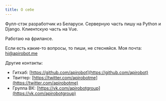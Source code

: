 ```yaml
---
title: О себе
---
```


Фулл-стэк разработчик из Беларуси. Серверную часть пишу на Python и Django. Клиентскую часть на Vue.

Работаю на фрилансе.

Если есть какие-то вопросы, то пиши, не стесняйся. Моя почта:
[hi@apirobot.me](mailto:hi@apirobot.me)

Другие контакты:
- Гитхаб: [https://github.com/apirobot](https://github.com/apirobot)
- Твиттер: [https://twitter.com/apirobotme](https://twitter.com/apirobotme)
- Группа ВК: [https://vk.com/apirobotgroup](https://vk.com/apirobotgroup)

